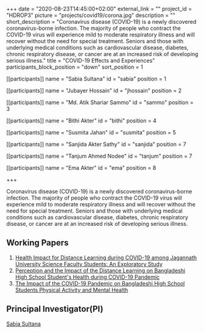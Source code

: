 +++
date = "2020-08-23T14:45:00+02:00"
external_link = ""
project_id = "HDROP3"
picture = "projects/covid19/corona.jpg"
description = ""
short_description = "Coronavirus disease (COVID-19) is a newly discovered coronavirus-borne infection. The majority of people who contract the COVID-19 virus will experience mild to moderate respiratory illness and will recover without the need for special treatment. Seniors and those with underlying medical conditions such as cardiovascular disease, diabetes, chronic respiratory disease, or cancer are at an increased risk of developing serious illness."
title = "COVID-19 Effects and Experiences"
participants_block_position = "down"
sort_position = 1

[[participants]]
    name = "Sabia Sultana"
    id = "sabia"
    position = 1


[[participants]]
    name = "Jubayer Hossain"
    id = "jhossain"
    position = 2


[[participants]]
    name = "Md. Atik Shariar Sammo"
    id = "sammo"
    position = 3


[[participants]]
    name = "Bithi Akter"
    id = "bithi"
    position = 4

[[participants]]
    name = "Susmita Jahan"
    id = "susmita"
    position = 5

[[participants]]
    name = "Sanjida Akter Sathy"
    id = "sanjida"
    position = 7

[[participants]]
    name = "Tanjum Ahmed Nodee"
    id = "tanjum"
    position = 7

[[participants]]
    name = "Ema Akter"
    id = "ema"
    position = 8

+++

Coronavirus disease (COVID-19) is a newly discovered coronavirus-borne infection. The majority of people who contract the COVID-19 virus will experience mild to moderate respiratory illness and will recover without the need for special treatment. Seniors and those with underlying medical conditions such as cardiovascular disease, diabetes, chronic respiratory disease, or cancer are at an increased risk of developing serious illness.


## Working Papers
1. [Health Impact for Distance Learning during COVID-19 among Jagannath University Science Faculty Students: An Exploratory Study](https://hdrobd.org/publication/health-impact-for-distance-learning-during-covid-19-among-jagannath-university-science-faculty-students-an-exploratory-study/)
2. [Perception and the Impact of the Distance Learning on Bangladeshi High School Student's Health during COVID-19 Pandemic](#)
3. [The Impact of the COVID-19 Pandemic on Bangladeshi High School Students Physical Activity and Mental Health](#)


## Principal Investigator(PI)
[Sabia Sultana](https://www.du.ac.bd/faculty/faculty_details/MAT/163#)
